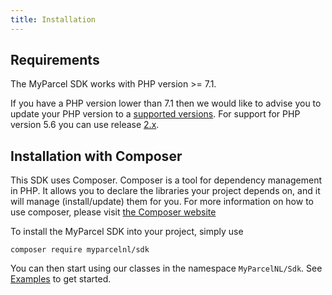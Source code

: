 ```yaml
---
title: Installation
---
```


## Requirements

The MyParcel SDK works with PHP version >= 7.1.

If you have a PHP version lower than 7.1 then we would like to advise you to
update your PHP version to
a [supported versions](https://www.php.net/supported-versions.php). For support
for PHP version 5.6 you can use
release [2.x](https://github.com/myparcelnl/sdk/releases/tag/v2.1.5).

## Installation with Composer

This SDK uses Composer. Composer is a tool for dependency management in PHP. It
allows you to declare the libraries your project depends on, and it will
manage (install/update) them for you. For more information on how to use
composer, please visit [the Composer website](https://getcomposer.org/)

To install the MyParcel SDK into your project, simply use

```shell
composer require myparcelnl/sdk
```

You can then start using our classes in the namespace `MyParcelNL/Sdk`.
See [Examples](./02.examples/01.create-consignment.md) to get started.
